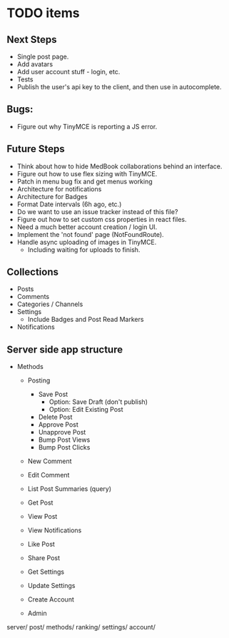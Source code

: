 # TODO items

## Next Steps

* Single post page.
* Add avatars
* Add user account stuff - login, etc.
* Tests
* Publish the user's api key to the client, and then use in autocomplete.

## Bugs:

* Figure out why TinyMCE is reporting a JS error.

## Future Steps

* Think about how to hide MedBook collaborations behind an interface.
* Figure out how to use flex sizing with TinyMCE.
* Patch in menu bug fix and get menus working
* Architecture for notifications
* Architecture for Badges
* Format Date intervals (6h ago, etc.)
* Do we want to use an issue tracker instead of this file?
* Figure out how to set custom css properties in react files.
* Need a much better account creation / login UI.
* Implement the 'not found' page (NotFoundRoute).
* Handle async uploading of images in TinyMCE.
  * Including waiting for uploads to finish.

## Collections

* Posts
* Comments
* Categories / Channels
* Settings
  * Include Badges and Post Read Markers
* Notifications

## Server side app structure

* Methods
  * Posting
    * Save Post
      * Option: Save Draft (don't publish)
      * Option: Edit Existing Post
    * Delete Post
    * Approve Post
    * Unapprove Post
    * Bump Post Views
    * Bump Post Clicks

  * New Comment
  * Edit Comment
  * List Post Summaries (query)
  * Get Post
  * View Post
  * View Notifications
  * Like Post
  * Share Post
  * Get Settings
  * Update Settings
  * Create Account
  * Admin

server/
  post/
    methods/
  ranking/
  settings/
  account/
